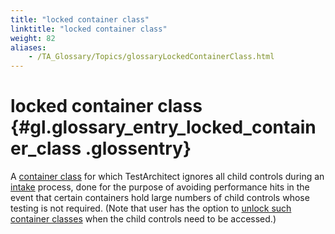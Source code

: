 ```yaml
--- 
title: "locked container class"
linktitle: "locked container class"
weight: 82
aliases: 
    - /TA_Glossary/Topics/glossaryLockedContainerClass.html
---
```

# locked container class {#gl.glossary_entry_locked_container_class .glossentry}

A [container class](glossaryContainerClass.html) for which TestArchitect ignores all child controls during an [intake](glossaryIntake.html) process, done for the purpose of avoiding performance hits in the event that certain containers hold large numbers of child controls whose testing is not required. \(Note that user has the option to [unlock such container classes](../../TA_Help/Topics/Interface_def_container_class_unlock.html) when the child controls need to be accessed.\)

